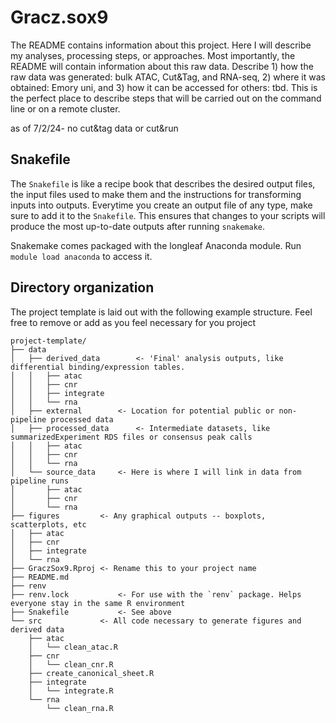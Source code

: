 # Gracz.sox9

The README contains information about this project. Here I will describe my analyses, processing steps, or approaches. Most importantly, the README will contain information about this raw data. Describe 1) how the raw data was generated: bulk ATAC, Cut&Tag, and RNA-seq, 2) where it was obtained: Emory uni, and 3) how it can be accessed for others: tbd. This is the perfect place to describe steps that will be carried out on the command line or on a remote cluster.

as of 7/2/24- no cut&tag data or cut&run


## Snakefile

The `Snakefile` is like a recipe book that describes the desired output files, the input files used to make them and the instructions for transforming inputs into outputs. Everytime you create an output file of any type, make sure to add it to the `Snakefile`. This ensures that changes to your scripts will produce the most up-to-date outputs after running `snakemake`.

Snakemake comes packaged with the longleaf Anaconda module. Run `module load anaconda` to access it.

## Directory organization

The project template is laid out with the following example structure.
Feel free to remove or add as you feel necessary for you project

```
project-template/
├── data
│   ├── derived_data		<- 'Final' analysis outputs, like differential binding/expression tables.
│   │   ├── atac
│   │   ├── cnr
│   │   ├── integrate
│   │   └── rna
│   ├── external		<- Location for potential public or non-pipeline processed data
│   ├── processed_data		<- Intermediate datasets, like summarizedExperiment RDS files or consensus peak calls
│   │   ├── atac
│   │   ├── cnr
│   │   └── rna
│   └── source_data		<- Here is where I will link in data from pipeline runs
│       ├── atac
│       ├── cnr
│       └── rna
├── figures			<- Any graphical outputs -- boxplots, scatterplots, etc
│   ├── atac
│   ├── cnr
│   ├── integrate
│   └── rna
├── GraczSox9.Rproj	<- Rename this to your project name
├── README.md
├── renv
├── renv.lock			<- For use with the `renv` package. Helps everyone stay in the same R environment
├── Snakefile			<- See above
└── src				<- All code necessary to generate figures and derived data
    ├── atac
    │   └── clean_atac.R
    ├── cnr
    │   └── clean_cnr.R
    ├── create_canonical_sheet.R
    ├── integrate
    │   └── integrate.R
    └── rna
        └── clean_rna.R
```
